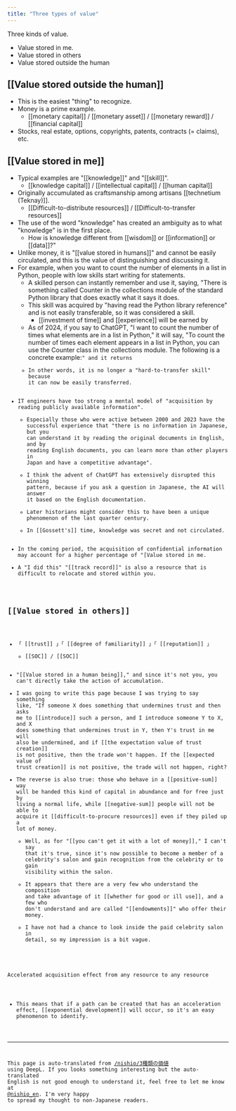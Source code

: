 ```yaml
---
title: "Three types of value"
---
```


Three kinds of value.
- Value stored in me.
- Value stored in others
- Value stored outside the human


## [[Value stored outside the human]]
- This is the easiest "thing" to recognize.
- Money is a prime example.
    - [[monetary capital]]  /  [[monetary asset]]  /  [[monetary reward]]  /  [[financial capital]]
- Stocks, real estate, options, copyrights, patents, contracts (= claims), etc.

## [[Value stored in me]]
- Typical examples are "[[knowledge]]" and "[[skill]]".
    - [[knowledge capital]] / [[intellectual capital]] / [[human capital]]
- Originally accumulated as craftsmanship among artisans [[technetium (Teknay)]].
    - [[Difficult-to-distribute resources]] / [[Difficult-to-transfer resources]]
- The use of the word "knowledge" has created an ambiguity as to what "knowledge" is in the first place.
    - How is knowledge different from [[wisdom]] or [[information]] or [[data]]?"
- Unlike money, it is "[[value stored in humans]]" and cannot be easily circulated, and this is the value of distinguishing and discussing it.
- For example, when you want to count the number of elements in a list in Python, people with low skills start writing for statements.
    - A skilled person can instantly remember and use it, saying, "There is something called Counter in the collections module of the standard Python library that does exactly what it says it does.
    - This skill was acquired by "having read the Python library reference" and is not easily transferable, so it was considered a skill.
        - [[investment of time]] and [[experience]] will be earned by
    - As of 2024, if you say to ChatGPT, "I want to count the number of times what elements are in a list in Python," it will say, "To count the number of times each element appears in a list in Python, you can use the Counter class in the collections module. The following is a concrete example:<code>" and it returns
    - In other words, it is no longer a "hard-to-transfer skill" because it can now be easily transferred.
- IT engineers have too strong a mental model of "acquisition by reading publicly available information".
    - Especially those who were active between 2000 and 2023 have the successful experience that "there is no information in Japanese, but you can understand it by reading the original documents in English, and by reading English documents, you can learn more than other players in Japan and have a competitive advantage".
    - I think the advent of ChatGPT has extensively disrupted this winning pattern, because if you ask a question in Japanese, the AI will answer it based on the English documentation.
    - Later historians might consider this to have been a unique phenomenon of the last quarter century.
    - In [[Gossett's]] time, knowledge was secret and not circulated.
- In the coming period, the acquisition of confidential information may account for a higher percentage of "[Value stored in me.
- A "I did this" "[[track record]]" is also a resource that is difficult to relocate and stored within you.

## [[Value stored in others]]
- 「 [[trust]] 」「 [[degree of familiarity]] 」「 [[reputation]] 」
    - [[SOC]]  /  [[SOC]]
- "[[Value stored in a human being]]," and since it's not you, you can't directly take the action of accumulation.
- I was going to write this page because I was trying to say something like, "If someone X does something that undermines trust and then asks me to [[introduce]] such a person, and I introduce someone Y to X, and X does something that undermines trust in Y, then Y's trust in me will also be undermined, and if [[the expectation value of trust creation]] is not positive, then the trade won't happen. If the [[expected value of trust creation]] is not positive, the trade will not happen, right?
- The reverse is also true: those who behave in a [[positive-sum]] way will be handed this kind of capital in abundance and for free just by living a normal life, while [[negative-sum]] people will not be able to acquire it [[difficult-to-procure resources]] even if they piled up a lot of money.
    - Well, as for "[[you can't get it with a lot of money]]," I can't say that it's true, since it's now possible to become a member of a celebrity's salon and gain recognition from the celebrity or to gain visibility within the salon.
    - It appears that there are a very few who understand the composition and take advantage of it [[whether for good or ill use]], and a few who don't understand and are called "[[endowments]]" who offer their money.
    - I have not had a chance to look inside the paid celebrity salon in detail, so my impression is a bit vague.


Accelerated acquisition effect from any resource to any resource
- This means that if a path can be created that has an acceleration effect, [[exponential development]] will occur, so it's an easy phenomenon to identify.

---
This page is auto-translated from [/nishio/3種類の価値](https://scrapbox.io/nishio/3種類の価値) using DeepL. If you looks something interesting but the auto-translated English is not good enough to understand it, feel free to let me know at [@nishio_en](https://twitter.com/nishio_en). I'm very happy to spread my thought to non-Japanese readers.